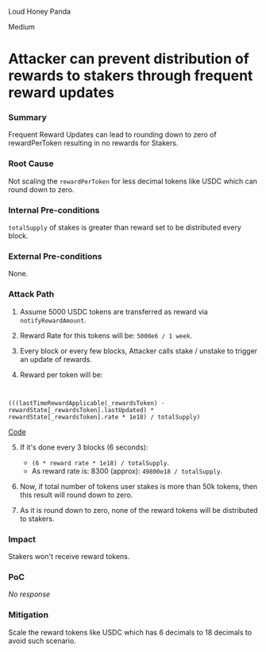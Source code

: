 Loud Honey Panda

Medium

# Attacker can prevent distribution of rewards to stakers through frequent reward updates

### Summary

Frequent Reward Updates can lead to rounding down to zero of rewardPerToken resulting in no rewards for Stakers.

### Root Cause

Not scaling the `rewardPerToken` for less decimal tokens like USDC which can round down to zero.

### Internal Pre-conditions

`totalSupply` of stakes is greater than reward set to be distributed every block.

### External Pre-conditions

None.

### Attack Path

1. Assume 5000 USDC tokens are transferred as reward via `notifyRewardAmount`.

2. Reward Rate for this tokens will be: `5000e6 / 1 week`.

3. Every block or every few blocks, Attacker calls stake / unstake to trigger an update of rewards.

4. Reward per token will be:

```solidity


(((lastTimeRewardApplicable(_rewardsToken) - rewardState[_rewardsToken].lastUpdated) * rewardState[_rewardsToken].rate * 1e18) / totalSupply)

```
[Code](https://github.com/sherlock-audit/2025-03-symm-io-stacking/blob/main/token/contracts/staking/SymmStaking.sol#L200)

5. If it's done every 3 blocks (6 seconds):

    * `(6 * reward rate * 1e18) / totalSupply`.
    * As reward rate is: 8300 (approx): `49800e18 / totalSupply`.

6. Now, if total number of tokens user stakes is more than 50k tokens, then this result will round down to zero.

7. As it is round down to zero, none of the reward tokens will be distributed to stakers.

### Impact

Stakers won't receive reward tokens.

### PoC

_No response_

### Mitigation

Scale the reward tokens like USDC which has 6 decimals to 18 decimals to avoid such scenario.